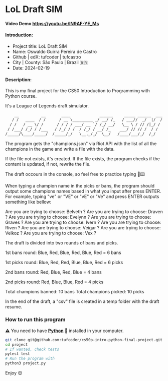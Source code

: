 # LoL Draft SIM

#### Video Demo <https://youtu.be/lN9AF-YE_Ms>

#### Introduction:

* Project title: LoL Draft SIM
* Name: Oswaldo Guirra Pereira de Castro
* Github | edX: tufcoder | tufcastro
* City | County: São Paulo | Brazil 🇧🇷
* Date: 2024-02-19

#### Description:

This is my final project for the CS50 Introduction to Programming with Python course.

It's a League of Legends draft simulator.

```txt
    __          __       ____             ______     _____ ______  ___
   / /   ____  / /      / __ \_________ _/ __/ /_   / ___//  _/  |/  /
  / /   / __ \/ /      / / / / ___/ __ `/ /_/ __/   \__ \ / // /|_/ /
 / /___/ /_/ / /___   / /_/ / /  / /_/ / __/ /_    ___/ // // /  / /
/_____/\____/_____/  /_____/_/   \__,_/_/  \__/   /____/___/_/  /_/
```

The program gets the "champions.json" via Riot API with the list of all the champions in the game and write a file with the data.

If the file not exists, it's created. If the file exists, the program checks if the content is updated, if not, rewrite the file.

The draft occours in the console, so feel free to practice typing 🙂⌨️

When typing a champion name in the picks or bans, the program should output some champions names based in what you input after press ENTER. For example, typing "ve" or "VE" or "vE" or "Ve" and press ENTER outputs something like bellow:

Are you are trying to choose: Belveth ?
Are you are trying to choose: Draven ?
Are you are trying to choose: Evelynn ?
Are you are trying to choose: Graves ?
Are you are trying to choose: Ivern ?
Are you are trying to choose: Riven ?
Are you are trying to choose: Veigar ?
Are you are trying to choose: Velkoz ?
Are you are trying to choose: Vex ?

The draft is divided into two rounds of bans and picks.

1st bans round:
Blue, Red, Blue, Red, Blue, Red = 6 bans

1st picks round:
Blue, Red, Red, Blue, Blue, Red = 6 picks

2nd bans round:
Red, Blue, Red, Blue = 4 bans

2nd picks round:
Red, Blue, Blue, Red = 4 picks

Total champions banned: 10 bans
Total champions picked: 10 picks

In the end of the draft, a "csv" file is created in a temp folder with the draft resume.

### How to run this program

⚠️ You need to have [**Python**](https://www.python.org/) 🐍 installed in your computer.

```bash
git clone git@github.com:tufcoder/cs50p-intro-python-final-project.git project
cd project
# If wanted, check tests
pytest test
# Run the program with
python3 project.py
```

Enjoy 😊